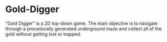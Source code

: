 # Gold-Digger
"Gold Digger" is a 2D top-down game. The main objective is to navigate through a procedurally generated underground maze and collect all of the gold without getting lost or trapped.
